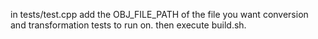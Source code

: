 in tests/test.cpp add the OBJ_FILE_PATH of the file you want conversion and transformation tests to run on.
then execute build.sh.
